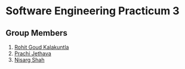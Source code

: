 # Software Engineering Practicum 3

## Group Members
1) [Rohit Goud Kalakuntla](https://github.iu.edu/rokala)
2) [Prachi Jethava](https://github.iu.edu/pjethava)
3) [Nisarg Shah](https://github.iu.edu/nisarg)
